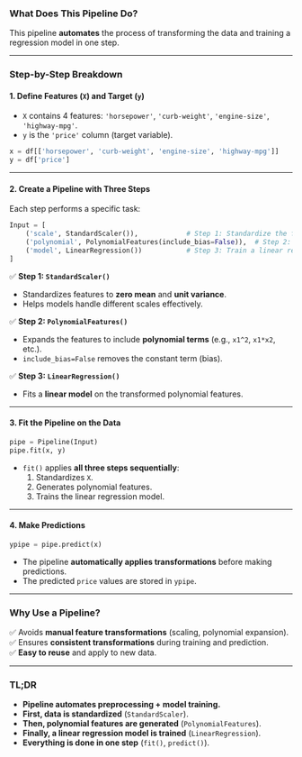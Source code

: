 ### **What Does This Pipeline Do?**

This pipeline **automates** the process of transforming the data and training a regression model in one step.

---

### **Step-by-Step Breakdown**

#### **1. Define Features (`X`) and Target (`y`)**

-   `X` contains 4 features: `'horsepower'`, `'curb-weight'`, `'engine-size'`, `'highway-mpg'`.
-   `y` is the `'price'` column (target variable).

```python
x = df[['horsepower', 'curb-weight', 'engine-size', 'highway-mpg']]
y = df['price']
```

---

#### **2. Create a Pipeline with Three Steps**

Each step performs a specific task:

```python
Input = [
    ('scale', StandardScaler()),            # Step 1: Standardize the features
    ('polynomial', PolynomialFeatures(include_bias=False)),  # Step 2: Generate polynomial features
    ('model', LinearRegression())           # Step 3: Train a linear regression model
]
```

✅ **Step 1: `StandardScaler()`**

-   Standardizes features to **zero mean** and **unit variance**.
-   Helps models handle different scales effectively.

✅ **Step 2: `PolynomialFeatures()`**

-   Expands the features to include **polynomial terms** (e.g., `x1^2`, `x1*x2`, etc.).
-   `include_bias=False` removes the constant term (bias).

✅ **Step 3: `LinearRegression()`**

-   Fits a **linear model** on the transformed polynomial features.

---

#### **3. Fit the Pipeline on the Data**

```python
pipe = Pipeline(Input)
pipe.fit(x, y)
```

-   `fit()` applies **all three steps sequentially**:
    1. Standardizes `X`.
    2. Generates polynomial features.
    3. Trains the linear regression model.

---

#### **4. Make Predictions**

```python
ypipe = pipe.predict(x)
```

-   The pipeline **automatically applies transformations** before making predictions.
-   The predicted `price` values are stored in `ypipe`.

---

### **Why Use a Pipeline?**

✅ Avoids **manual feature transformations** (scaling, polynomial expansion).  
✅ Ensures **consistent transformations** during training and prediction.  
✅ **Easy to reuse** and apply to new data.

---

### **TL;DR**

-   **Pipeline automates preprocessing + model training.**
-   **First, data is standardized** (`StandardScaler`).
-   **Then, polynomial features are generated** (`PolynomialFeatures`).
-   **Finally, a linear regression model is trained** (`LinearRegression`).
-   **Everything is done in one step** (`fit()`, `predict()`).

